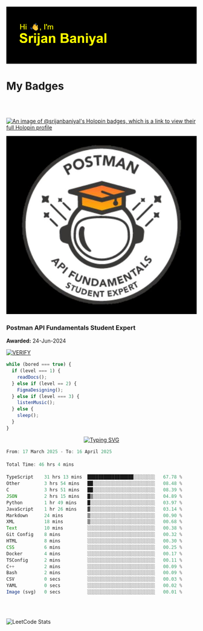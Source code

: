 ![Header](./header.png)

# My Badges

<Br />
<Br />

[![An image of @srijanbaniyal's Holopin badges, which is a link to view their full Holopin profile](https://holopin.me/srijanbaniyal)](https://holopin.io/@srijanbaniyal)

[![Postman API Fundamentals Student Expert](/Postman.jpeg)](https://api.badgr.io/public/assertions/r9BLLy0oTfKJBbkGuDI1zA)

### Postman API Fundamentals Student Expert

**Awarded:** 24-Jun-2024

[![VERIFY](https://img.shields.io/badge/VERIFY-blue)](https://badgecheck.io?url=https%3A%2F%2Fapi.badgr.io%2Fpublic%2Fassertions%2Fr9BLLy0oTfKJBbkGuDI1zA)

```javascript
while (bored === true) {
  if (level === 1) {
    readDocs();
  } else if (level == 2) {
    FigmaDesigning();
  } else if (level === 3) {
    listenMusic();
  } else {
    sleep();
  }
}
```

<p align="center">
  <a href="https://git.io/typing-svg"><img src="https://readme-typing-svg.demolab.com?font=Tilt+Prism&size=30&pause=1000&color=0FF75B&center=true&vCenter=true&width=800&height=80&lines=Time+spent+on+various+Programming+languages" alt="Typing SVG" /></a>
</p>

<!--START_SECTION:waka-->

```TypeScript
From: 17 March 2025 - To: 16 April 2025

Total Time: 46 hrs 4 mins

TypeScript    31 hrs 13 mins  █████████████████░░░░░░░░   67.78 %
Other         3 hrs 54 mins   ██░░░░░░░░░░░░░░░░░░░░░░░   08.48 %
C             3 hrs 51 mins   ██░░░░░░░░░░░░░░░░░░░░░░░   08.39 %
JSON          2 hrs 15 mins   █▒░░░░░░░░░░░░░░░░░░░░░░░   04.89 %
Python        1 hr 49 mins    █░░░░░░░░░░░░░░░░░░░░░░░░   03.97 %
JavaScript    1 hr 26 mins    ▓░░░░░░░░░░░░░░░░░░░░░░░░   03.14 %
Markdown      24 mins         ▒░░░░░░░░░░░░░░░░░░░░░░░░   00.90 %
XML           18 mins         ▒░░░░░░░░░░░░░░░░░░░░░░░░   00.68 %
Text          10 mins         ░░░░░░░░░░░░░░░░░░░░░░░░░   00.38 %
Git Config    8 mins          ░░░░░░░░░░░░░░░░░░░░░░░░░   00.32 %
HTML          8 mins          ░░░░░░░░░░░░░░░░░░░░░░░░░   00.30 %
CSS           6 mins          ░░░░░░░░░░░░░░░░░░░░░░░░░   00.25 %
Docker        4 mins          ░░░░░░░░░░░░░░░░░░░░░░░░░   00.17 %
TSConfig      2 mins          ░░░░░░░░░░░░░░░░░░░░░░░░░   00.11 %
C++           2 mins          ░░░░░░░░░░░░░░░░░░░░░░░░░   00.09 %
Bash          2 mins          ░░░░░░░░░░░░░░░░░░░░░░░░░   00.09 %
CSV           0 secs          ░░░░░░░░░░░░░░░░░░░░░░░░░   00.03 %
YAML          0 secs          ░░░░░░░░░░░░░░░░░░░░░░░░░   00.02 %
Image (svg)   0 secs          ░░░░░░░░░░░░░░░░░░░░░░░░░   00.01 %
```

<!--END_SECTION:waka-->

<Br />
<Br />

![LeetCode Stats](https://leetcard.jacoblin.cool/Srijan-Baniyal?theme=dark&font=Rasa&ext=contest)
